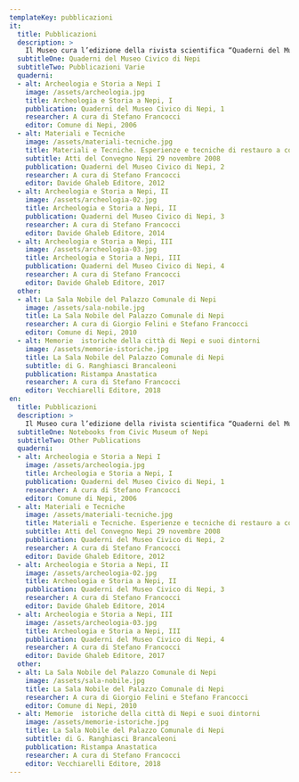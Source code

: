 ```yaml
---
templateKey: pubblicazioni
it:
  title: Pubblicazioni
  description: >
    Il Museo cura l’edizione della rivista scientifica “Quaderni del Museo Civico di Nepi”, nata nel 2006. Fa parte della rivista la Collana “Archeologia e Storia a Nepi” che raccoglie i testi delle conferenze organizzate dal Museo a partire dal 2000. Oltre alla rivista, il Museo realizza pubblicazioni di carattere scientifico, divulgativo e didattico.
  subtitleOne: Quaderni del Museo Civico di Nepi
  subtitleTwo: Pubblicazioni Varie
  quaderni:
  - alt: Archeologia e Storia a Nepi I
    image: /assets/archeologia.jpg
    title: Archeologia e Storia a Nepi, I
    pubblication: Quaderni del Museo Civico di Nepi, 1
    researcher: A cura di Stefano Francocci
    editor: Comune di Nepi, 2006
  - alt: Materiali e Tecniche
    image: /assets/materiali-tecniche.jpg
    title: Materiali e Tecniche. Esperienze e tecniche di restauro a confronto
    subtitle: Atti del Convegno Nepi 29 novembre 2008
    pubblication: Quaderni del Museo Civico di Nepi, 2
    researcher: A cura di Stefano Francocci
    editor: Davide Ghaleb Editore, 2012
  - alt: Archeologia e Storia a Nepi, II
    image: /assets/archeologia-02.jpg
    title: Archeologia e Storia a Nepi, II
    pubblication: Quaderni del Museo Civico di Nepi, 3
    researcher: A cura di Stefano Francocci
    editor: Davide Ghaleb Editore, 2014
  - alt: Archeologia e Storia a Nepi, III
    image: /assets/archeologia-03.jpg
    title: Archeologia e Storia a Nepi, III
    pubblication: Quaderni del Museo Civico di Nepi, 4
    researcher: A cura di Stefano Francocci
    editor: Davide Ghaleb Editore, 2017
  other:
  - alt: La Sala Nobile del Palazzo Comunale di Nepi
    image: /assets/sala-nobile.jpg
    title: La Sala Nobile del Palazzo Comunale di Nepi
    researcher: A cura di Giorgio Felini e Stefano Francocci
    editor: Comune di Nepi, 2010
  - alt: Memorie  istoriche della città di Nepi e suoi dintorni
    image: /assets/memorie-istoriche.jpg
    title: La Sala Nobile del Palazzo Comunale di Nepi
    subtitle: di G. Ranghiasci Brancaleoni
    pubblication: Ristampa Anastatica
    researcher: A cura di Stefano Francocci
    editor: Vecchiarelli Editore, 2018
en:
  title: Pubblicazioni
  description: >
    Il Museo cura l’edizione della rivista scientifica “Quaderni del Museo Civico di Nepi”, nata nel 2006. Fa parte della rivista la Collana “Archeologia e Storia a Nepi” che raccoglie i testi delle conferenze organizzate dal Museo a partire dal 2000. Oltre alla rivista, il Museo realizza pubblicazioni di carattere scientifico, divulgativo e didattico.
  subtitleOne: Notebooks from Civic Museum of Nepi
  subtitleTwo: Other Publications
  quaderni:
  - alt: Archeologia e Storia a Nepi I
    image: /assets/archeologia.jpg
    title: Archeologia e Storia a Nepi, I
    pubblication: Quaderni del Museo Civico di Nepi, 1
    researcher: A cura di Stefano Francocci
    editor: Comune di Nepi, 2006
  - alt: Materiali e Tecniche
    image: /assets/materiali-tecniche.jpg
    title: Materiali e Tecniche. Esperienze e tecniche di restauro a confronto
    subtitle: Atti del Convegno Nepi 29 novembre 2008
    pubblication: Quaderni del Museo Civico di Nepi, 2
    researcher: A cura di Stefano Francocci
    editor: Davide Ghaleb Editore, 2012
  - alt: Archeologia e Storia a Nepi, II
    image: /assets/archeologia-02.jpg
    title: Archeologia e Storia a Nepi, II
    pubblication: Quaderni del Museo Civico di Nepi, 3
    researcher: A cura di Stefano Francocci
    editor: Davide Ghaleb Editore, 2014
  - alt: Archeologia e Storia a Nepi, III
    image: /assets/archeologia-03.jpg
    title: Archeologia e Storia a Nepi, III
    pubblication: Quaderni del Museo Civico di Nepi, 4
    researcher: A cura di Stefano Francocci
    editor: Davide Ghaleb Editore, 2017
  other:
  - alt: La Sala Nobile del Palazzo Comunale di Nepi
    image: /assets/sala-nobile.jpg
    title: La Sala Nobile del Palazzo Comunale di Nepi
    researcher: A cura di Giorgio Felini e Stefano Francocci
    editor: Comune di Nepi, 2010
  - alt: Memorie  istoriche della città di Nepi e suoi dintorni
    image: /assets/memorie-istoriche.jpg
    title: La Sala Nobile del Palazzo Comunale di Nepi
    subtitle: di G. Ranghiasci Brancaleoni
    pubblication: Ristampa Anastatica
    researcher: A cura di Stefano Francocci
    editor: Vecchiarelli Editore, 2018
---
```


